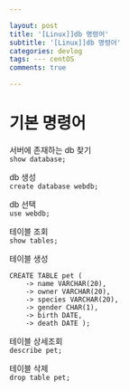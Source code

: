 ```yaml
---

layout: post
title: '[Linux]]db 명령어'
subtitle: '[Linux]]db 명령어'
categories: devlog
tags: --- centOS
comments: true

---
```


# 기본 명령어

서버에 존재하는 db 찾기  
`show database;`

db 생성  
`create database webdb;`

db 선택  
`use webdb;`

테이블 조회  
`show tables;`

테이블 생성
```
CREATE TABLE pet (  
    -> name VARCHAR(20),  
    -> owner VARCHAR(20),  
    -> species VARCHAR(20),  
    -> gender CHAR(1),  
    -> birth DATE,  
    -> death DATE );
```

테이블 상세조회  
`describe pet;`

테이블 삭제  
`drop table pet;`
